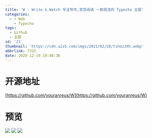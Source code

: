 ```yaml
---
title: 'W : Write & Watch 专注写作,享受阅读 一款简洁的 Typecho 主题'
categories:
  - - Web
    - Typecho
tags:
  - Github
  - 主题
id: '21'
thumbnail: 'https://cdn.uzz5.com/imgs/2021/02/28/tshozJXh.webp'
abbrlink: f322
date: 2020-12-19 19:48:36
---
```



# 开源地址

[https://github.com/youranreus/W](https://github.com/youranreus/W)

# 预览

![](https://cdn.uzz5.com/imgs/2021/02/28/StBOuney.webp) ![](https://cdn.uzz5.com/imgs/2021/02/28/eSTWqdCl.webp) ![](https://cdn.uzz5.com/imgs/2021/02/28/sL7csP71.webp)